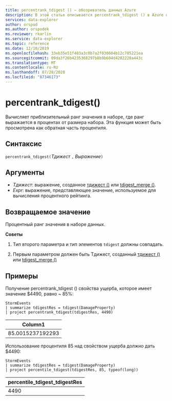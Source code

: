 ```yaml
---
title: percentrank_tdigest () — обозреватель данных Azure
description: В этой статье описывается percentrank_tdigest () в Azure обозреватель данных.
services: data-explorer
author: orspod
ms.author: orspodek
ms.reviewer: rkarlin
ms.service: data-explorer
ms.topic: reference
ms.date: 12/10/2019
ms.openlocfilehash: 33eb35e51f403a3c0b7a2f030604b12c705221ea
ms.sourcegitcommit: 09da3f26b4235368297b8b9b604d4282228a443c
ms.translationtype: MT
ms.contentlocale: ru-RU
ms.lasthandoff: 07/28/2020
ms.locfileid: "87346173"
---
```

# <a name="percentrank_tdigest"></a>percentrank_tdigest()

Вычисляет приблизительный ранг значения в наборе, где ранг выражается в процентах от размера набора.
Эта функция может быть просмотрена как обратная часть процентиля.

## <a name="syntax"></a>Синтаксис

`percentrank_tdigest(`*Тдижест* `,` *Выражение*`)`

## <a name="arguments"></a>Аргументы

* *Тдижест*: выражение, созданное [тдижест ()](tdigest-aggfunction.md) или [tdigest_merge ()](tdigest-merge-aggfunction.md).
* *Expr*: выражение, представляющее значение, используемое для вычисления процентного рейтинга.

## <a name="returns"></a>Возвращаемое значение

Процентный ранг значения в наборе данных.

**Советы**

1) Тип второго параметра и тип элементов `tdigest` должны совпадать.

2) Первым параметром должен быть Тдижест, созданный [тдижест ()](tdigest-aggfunction.md) или [tdigest_merge ()](tdigest-merge-aggfunction.md)

## <a name="examples"></a>Примеры

Получение percentrank_tdigest () свойства ущерба, которое имеет значение $4490, равно ~ 85%:

<!-- csl: https://help.kusto.windows.net:443/Samples -->
```kusto
StormEvents
| summarize tdigestRes = tdigest(DamageProperty)
| project percentrank_tdigest(tdigestRes, 4490)

```

|Column1|
|---|
|85.0015237192293|


Использование процентиля 85 над свойством ущерба должно дать $4490:

<!-- csl: https://help.kusto.windows.net:443/Samples -->
```kusto
StormEvents
| summarize tdigestRes = tdigest(DamageProperty)
| project percentile_tdigest(tdigestRes, 85, typeof(long))

```

|percentile_tdigest_tdigestRes|
|---|
|4490|
